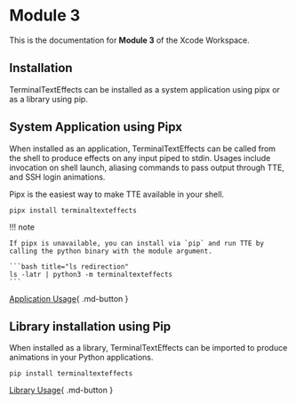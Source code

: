 # Module 3

This is the documentation for **Module 3** of the Xcode Workspace.

## Installation

TerminalTextEffects can be installed as a system application using pipx or as a library using pip.

## System Application using Pipx

When installed as an application, TerminalTextEffects can be called from the shell to produce effects on any input piped to stdin. Usages include invocation on shell launch, aliasing commands to pass output through TTE, and SSH login animations.

Pipx is the easiest way to make TTE available in your shell.

`pipx install terminaltexteffects`

!!! note

    If pipx is unavailable, you can install via `pip` and run TTE by calling the python binary with the module argument.

    ```bash title="ls redirection"
    ls -latr | python3 -m terminaltexteffects
    ```

[Application Usage](./appguide.md){ .md-button }

## Library installation using Pip

When installed as a library, TerminalTextEffects can be imported to produce animations in your Python applications.

`pip install terminaltexteffects`

[Library Usage](./libguide.md){ .md-button }
